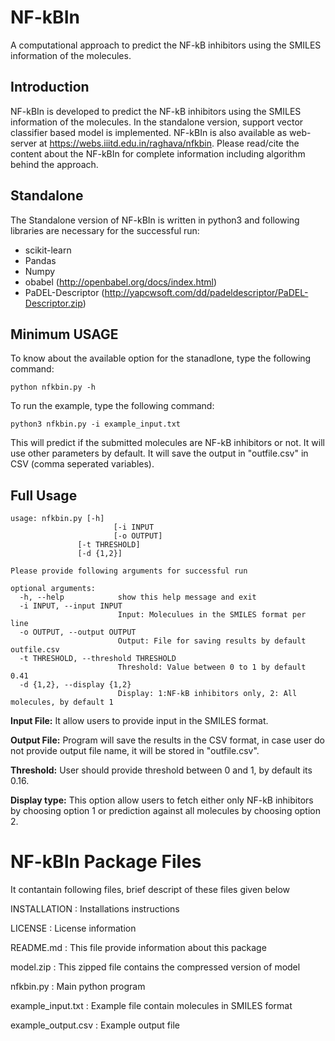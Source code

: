 # **NF-kBIn**
A computational approach to predict the NF-kB inhibitors using the SMILES information of the molecules.
## Introduction
NF-kBIn is developed to predict the NF-kB inhibitors using the SMILES information of the molecules. In the standalone version, support vector classifier based model is implemented.
NF-kBIn is also available as web-server at https://webs.iiitd.edu.in/raghava/nfkbin. Please read/cite the content about the NF-kBIn for complete information including algorithm behind the approach.

## Standalone
The Standalone version of NF-kBIn is written in python3 and following libraries are necessary for the successful run:
- scikit-learn
- Pandas
- Numpy
- obabel (http://openbabel.org/docs/index.html)
- PaDEL-Descriptor (http://yapcwsoft.com/dd/padeldescriptor/PaDEL-Descriptor.zip)

## Minimum USAGE
To know about the available option for the stanadlone, type the following command:
```
python nfkbin.py -h
```
To run the example, type the following command:
```
python3 nfkbin.py -i example_input.txt
```
This will predict if the submitted molecules are NF-kB inhibitors or not. It will use other parameters by default. It will save the output in "outfile.csv" in CSV (comma seperated variables).

## Full Usage
```
usage: nfkbin.py [-h] 
                       [-i INPUT 
                       [-o OUTPUT]
		       [-t THRESHOLD]
		       [-d {1,2}]
```
```
Please provide following arguments for successful run

optional arguments:
  -h, --help            show this help message and exit
  -i INPUT, --input INPUT
                        Input: Moleculues in the SMILES format per line
  -o OUTPUT, --output OUTPUT
                        Output: File for saving results by default outfile.csv
  -t THRESHOLD, --threshold THRESHOLD
                        Threshold: Value between 0 to 1 by default 0.41
  -d {1,2}, --display {1,2}
                        Display: 1:NF-kB inhibitors only, 2: All molecules, by default 1
```

**Input File:** It allow users to provide input in the SMILES format.

**Output File:** Program will save the results in the CSV format, in case user do not provide output file name, it will be stored in "outfile.csv".

**Threshold:** User should provide threshold between 0 and 1, by default its 0.16.

**Display type:** This option allow users to fetch either only NF-kB inhibitors by choosing option 1 or prediction against all molecules by choosing option 2.

NF-kBIn Package Files
=======================
It contantain following files, brief descript of these files given below

INSTALLATION                    : Installations instructions

LICENSE                         : License information

README.md                       : This file provide information about this package

model.zip                       : This zipped file contains the compressed version of model

nfkbin.py                       : Main python program

example_input.txt               : Example file contain molecules in SMILES format

example_output.csv              : Example output file
